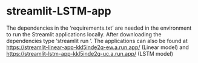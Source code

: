 # streamlit-LSTM-app

The dependencies in the ‘requirements.txt’ are needed in the environment to run the Streamlit applications locally. After downloading the dependencies type ‘streamlit run <the filename.py here>’. The applications can also be found at https://streamlit-linear-app-kkl5inde2q-ew.a.run.app/ (Linear model) and https://streamlit-lstm-app-kkl5inde2q-uc.a.run.app/ (LSTM model)
